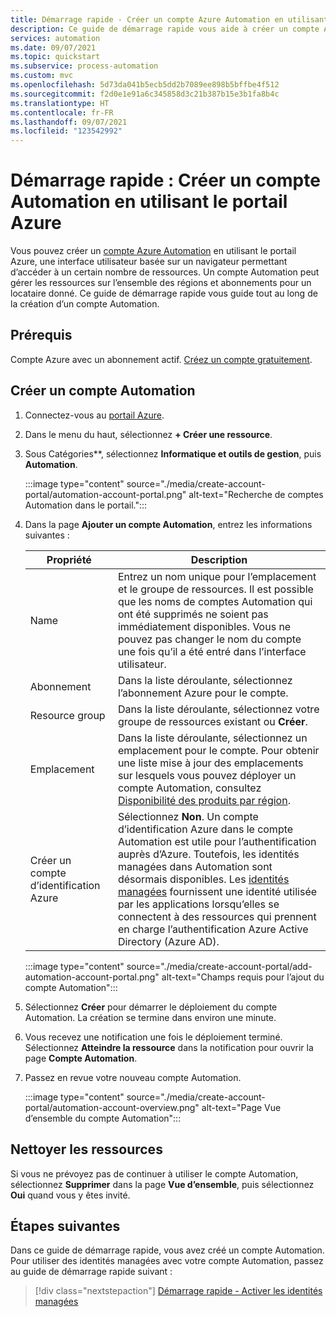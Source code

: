 ```yaml
---
title: Démarrage rapide - Créer un compte Azure Automation en utilisant le portail
description: Ce guide de démarrage rapide vous aide à créer un compte Azure Automation en utilisant le portail.
services: automation
ms.date: 09/07/2021
ms.topic: quickstart
ms.subservice: process-automation
ms.custom: mvc
ms.openlocfilehash: 5d73da041b5ecb5dd2b7089ee898b5bffbe4f512
ms.sourcegitcommit: f2d0e1e91a6c345858d3c21b387b15e3b1fa8b4c
ms.translationtype: HT
ms.contentlocale: fr-FR
ms.lasthandoff: 09/07/2021
ms.locfileid: "123542992"
---
```

# <a name="quickstart-create-an-automation-account-using-the-azure-portal"></a>Démarrage rapide : Créer un compte Automation en utilisant le portail Azure

Vous pouvez créer un [compte Azure Automation](../automation-security-overview.md) en utilisant le portail Azure, une interface utilisateur basée sur un navigateur permettant d’accéder à un certain nombre de ressources. Un compte Automation peut gérer les ressources sur l’ensemble des régions et abonnements pour un locataire donné. Ce guide de démarrage rapide vous guide tout au long de la création d’un compte Automation.

## <a name="prerequisites"></a>Prérequis

Compte Azure avec un abonnement actif. [Créez un compte gratuitement](https://azure.microsoft.com/free/?WT.mc_id=A261C142F).

## <a name="create-automation-account"></a>Créer un compte Automation

1. Connectez-vous au [portail Azure](https://portal.azure.com).

1. Dans le menu du haut, sélectionnez **+ Créer une ressource**.

1. Sous Catégories**, sélectionnez **Informatique et outils de gestion**, puis **Automation**.

   :::image type="content" source="./media/create-account-portal/automation-account-portal.png" alt-text="Recherche de comptes Automation dans le portail.":::

1. Dans la page **Ajouter un compte Automation**, entrez les informations suivantes :

   | Propriété | Description |
   |---|---|
   |Name| Entrez un nom unique pour l’emplacement et le groupe de ressources. Il est possible que les noms de comptes Automation qui ont été supprimés ne soient pas immédiatement disponibles. Vous ne pouvez pas changer le nom du compte une fois qu’il a été entré dans l’interface utilisateur. |
   |Abonnement| Dans la liste déroulante, sélectionnez l’abonnement Azure pour le compte.|
   |Resource group|Dans la liste déroulante, sélectionnez votre groupe de ressources existant ou **Créer**.|
   |Emplacement| Dans la liste déroulante, sélectionnez un emplacement pour le compte. Pour obtenir une liste mise à jour des emplacements sur lesquels vous pouvez déployer un compte Automation, consultez [Disponibilité des produits par région](https://azure.microsoft.com/global-infrastructure/services/?products=automation&regions=all).|
   |Créer un compte d’identification Azure| Sélectionnez **Non**.  Un compte d’identification Azure dans le compte Automation est utile pour l’authentification auprès d’Azure. Toutefois, les identités managées dans Automation sont désormais disponibles. Les [identités managées](../../active-directory/managed-identities-azure-resources/overview.md) fournissent une identité utilisée par les applications lorsqu’elles se connectent à des ressources qui prennent en charge l’authentification Azure Active Directory (Azure AD). |

   :::image type="content" source="./media/create-account-portal/add-automation-account-portal.png" alt-text="Champs requis pour l’ajout du compte Automation":::

1. Sélectionnez **Créer** pour démarrer le déploiement du compte Automation. La création se termine dans environ une minute.

1. Vous recevez une notification une fois le déploiement terminé. Sélectionnez **Atteindre la ressource** dans la notification pour ouvrir la page **Compte Automation**.

1. Passez en revue votre nouveau compte Automation.

   :::image type="content" source="./media/create-account-portal/automation-account-overview.png" alt-text="Page Vue d’ensemble du compte Automation":::

## <a name="clean-up-resources"></a>Nettoyer les ressources

Si vous ne prévoyez pas de continuer à utiliser le compte Automation, sélectionnez **Supprimer** dans la page **Vue d’ensemble**, puis sélectionnez **Oui** quand vous y êtes invité.

## <a name="next-steps"></a>Étapes suivantes

Dans ce guide de démarrage rapide, vous avez créé un compte Automation. Pour utiliser des identités managées avec votre compte Automation, passez au guide de démarrage rapide suivant :

> [!div class="nextstepaction"]
> [Démarrage rapide - Activer les identités managées](enable-managed-identity.md)


